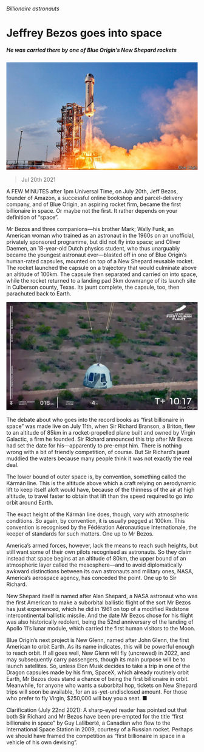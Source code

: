 ###### Billionaire astronauts

# Jeffrey Bezos goes into space 

##### He was carried there by one of Blue Origin’s New Shepard rockets 

![image](images/20210724_STP002.jpg) 

> Jul 20th 2021 

A FEW MINUTES after 1pm Universal Time, on July 20th, Jeff Bezos, founder of Amazon, a successful online bookshop and parcel-delivery company, and of Blue Origin, an aspiring rocket firm, became the first billionaire in space. Or maybe not the first. It rather depends on your definition of “space”.

Mr Bezos and three companions—his brother Mark; Wally Funk, an American woman who trained as an astronaut in the 1960s on an unofficial, privately sponsored programme, but did not fly into space; and Oliver Daemen, an 18-year-old Dutch physics student, who thus unarguably became the youngest astronaut ever—blasted off in one of Blue Origin’s human-rated capsules, mounted on top of a New Shepard reusable rocket. The rocket launched the capsule on a trajectory that would culminate above an altitude of 100km. The capsule then separated and carried on into space, while the rocket returned to a landing pad 3km downrange of its launch site in Culberson county, Texas. Its jaunt complete, the capsule, too, then parachuted back to Earth.

![image](images/20210724_STP503.jpg) 


The debate about who goes into the record books as “first billionaire in space” was made live on July 11th, when Sir Richard Branson, a Briton, flew to an altitude of 85km in a rocket-propelled plane built and owned by Virgin Galactic, a firm he founded. Sir Richard announced this trip after Mr Bezos had set the date for his—apparently to pre-empt him. There is nothing wrong with a bit of friendly competition, of course. But Sir Richard’s jaunt muddied the waters because many people think it was not exactly the real deal.


The lower bound of outer space is, by convention, something called the Kármán line. This is the altitude above which a craft relying on aerodynamic lift to keep itself aloft would have, because of the thinness of the air at high altitude, to travel faster to obtain that lift than the speed required to go into orbit around Earth.

The exact height of the Kármán line does, though, vary with atmospheric conditions. So again, by convention, it is usually pegged at 100km. This convention is recognised by the Fédération Aéronautique Internationale, the keeper of standards for such matters. One up to Mr Bezos.

America’s armed forces, however, lack the means to reach such heights, but still want some of their own pilots recognised as astronauts. So they claim instead that space begins at an altitude of 80km, the upper bound of an atmospheric layer called the mesosphere—and to avoid diplomatically awkward distinctions between its own astronauts and military ones, NASA, America’s aerospace agency, has conceded the point. One up to Sir Richard.

New Shepard itself is named after Alan Shepard, a NASA astronaut who was the first American to make a suborbital ballistic flight of the sort Mr Bezos has just experienced, which he did in 1961 on top of a modified Redstone intercontinental ballistic missile. And the date Mr Bezos chose for his flight was also historically redolent, being the 52nd anniversary of the landing of Apollo 11’s lunar module, which carried the first human visitors to the Moon.

Blue Origin’s next project is New Glenn, named after John Glenn, the first American to orbit Earth. As its name indicates, this will be powerful enough to reach orbit. If all goes well, New Glenn will fly (uncrewed) in 2022, and may subsequently carry passengers, though its main purpose will be to launch satellites. So, unless Elon Musk decides to take a trip in one of the Dragon capsules made by his firm, SpaceX, which already routinely orbit Earth, Mr Bezos does stand a chance of being the first billionaire in orbit. Meanwhile, for anyone who wants a suborbital hop, tickets on New Shepard trips will soon be available, for an as-yet-undisclosed amount. For those who prefer to fly Virgin, $250,000 will buy you a seat. ■

Clarification (July 22nd 2021): A sharp-eyed reader has pointed out that both Sir Richard and Mr Bezos have been pre-empted for the title “first billionaire in space” by Guy Lalilberté, a Canadian who flew to the International Space Station in 2009, courtesy of a Russian rocket. Perhaps we should have framed the competition as “first billionaire in space in a vehicle of his own devising”.

